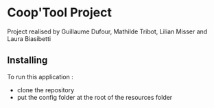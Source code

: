 # Coop'Tool Project

Project realised by Guillaume Dufour, Mathilde Tribot, Lilian Misser and Laura Biasibetti

## Installing

To run this application :
- clone the repository 
- put the config folder at the root of the resources folder 
